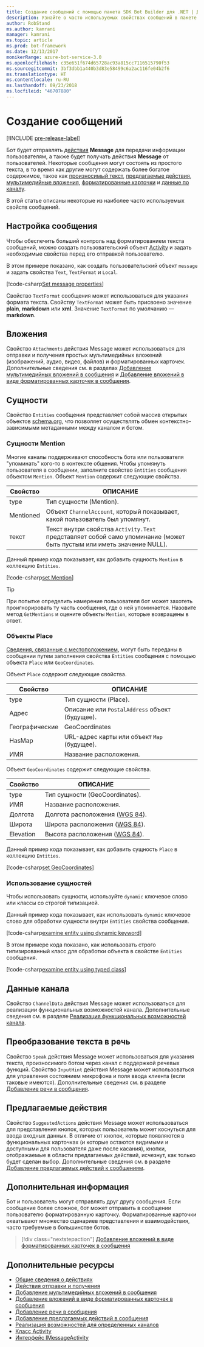 ```yaml
---
title: Создание сообщений с помощью пакета SDK Bot Builder для .NET | Документация Майкрософт
description: Узнайте о часто используемых свойствах сообщений в пакете SDK Bot Builder для .NET.
author: RobStand
ms.author: kamrani
manager: kamrani
ms.topic: article
ms.prod: bot-framework
ms.date: 12/13/2017
monikerRange: azure-bot-service-3.0
ms.openlocfilehash: c35e651f674d65728ac93a815cc7116515790f53
ms.sourcegitcommit: 3bf3dbb1a440b3d83e58499c6a2ac116fe04b2f6
ms.translationtype: HT
ms.contentlocale: ru-RU
ms.lasthandoff: 09/23/2018
ms.locfileid: "46707880"
---
```

# <a name="create-messages"></a>Создание сообщений

[!INCLUDE [pre-release-label](../includes/pre-release-label-v3.md)]

Бот будет отправлять [действия](bot-builder-dotnet-activities.md) **Message** для передачи информации пользователям, а также будет получать действия **Message** от пользователей. Некоторые сообщения могут состоять из простого текста, в то время как другие могут содержать более богатое содержимое, такое как [произносимый текст](bot-builder-dotnet-text-to-speech.md), [предлагаемые действия](bot-builder-dotnet-add-suggested-actions.md), [мультимедийные вложения](bot-builder-dotnet-add-media-attachments.md), [форматированные карточки](bot-builder-dotnet-add-rich-card-attachments.md) и [данные по каналу](bot-builder-dotnet-channeldata.md). 

В этой статье описаны некоторые из наиболее часто используемых свойств сообщений.

## <a name="customizing-a-message"></a>Настройка сообщения

Чтобы обеспечить больший контроль над форматированием текста сообщений, можно создать пользовательский объект [Activity](https://docs.botframework.com/en-us/csharp/builder/sdkreference/dc/d2f/class_microsoft_1_1_bot_1_1_connector_1_1_activity.html) и задать необходимые свойства перед его отправкой пользователю.

В этом примере показано, как создать пользовательский объект `message` и задать свойства `Text`, `TextFormat` и `Local`.

[!code-csharp[Set message properties](../includes/code/dotnet-create-messages.cs#setBasicProperties)]

Свойство `TextFormat` сообщения может использоваться для указания формата текста. Свойству `TextFormat` может быть присвоено значение **plain**, **markdown** или **xml**. Значение `TextFormat` по умолчанию — **markdown**. 

## <a name="attachments"></a>Вложения

Свойство `Attachments` действия Message может использоваться для отправки и получения простых мультимедийных вложений (изображений, аудио, видео, файлов) и форматированных карточек. Дополнительные сведения см. в разделах [Добавление мультимедийных вложений в сообщения](bot-builder-dotnet-add-media-attachments.md) и [Добавление вложений в виде форматированных карточек в сообщения](bot-builder-dotnet-add-rich-card-attachments.md).

## <a name="entities"></a>Сущности

Свойство `Entities` сообщения представляет собой массив открытых объектов <a href="http://schema.org/" target="_blank">schema.org</a>, что позволяет осуществлять обмен контекстно-зависимыми метаданными между каналом и ботом.

### <a name="mention-entities"></a>Сущности Mention

Многие каналы поддерживают способность бота или пользователя "упоминать" кого-то в контексте общения. Чтобы упомянуть пользователя в сообщении, заполните свойство `Entities` сообщения объектом `Mention`. Объект `Mention` содержит следующие свойства. 

| Свойство | ОПИСАНИЕ | 
|----|----|
| type | Тип сущности (Mention). | 
| Mentioned | Объект `ChannelAccount`, который показывает, какой пользователь был упомянут. | 
| текст | Текст внутри свойства `Activity.Text` представляет собой само упоминание (может быть пустым или иметь значение NULL). |

Данный пример кода показывает, как добавить сущность `Mention` в коллекцию `Entities`.

[!code-csharp[set Mention](../includes/code/dotnet-create-messages.cs#setMention)]

> [!TIP]
> При попытке определить намерение пользователя бот может захотеть проигнорировать ту часть сообщения, где о ней упоминается. Назовите метод `GetMentions` и оцените объекты `Mention`, которые возвращены в ответ.

### <a name="place-objects"></a>Объекты Place

<a href="https://schema.org/Place" target="_blank">Сведения, связанные с местоположением</a>, могут быть переданы в сообщении путем заполнения свойства `Entities` сообщения с помощью объекта `Place` или `GeoCoordinates`. 

Объект `Place` содержит следующие свойства.

| Свойство | ОПИСАНИЕ | 
|----|----|
| type | Тип сущности (Place). |
| Адрес | Описание или `PostalAddress` объект (будущее). | 
| Географические | GeoCoordinates | 
| HasMap | URL-адрес карты или объект `Map` (будущее). |
| ИМЯ | Название расположения. |

Объект `GeoCoordinates` содержит следующие свойства.

| Свойство | ОПИСАНИЕ | 
|----|----|
| type | Тип сущности (GeoCoordinates). |
| ИМЯ | Название расположения. |
| Долгота | Долгота расположения (<a href="https://en.wikipedia.org/wiki/World_Geodetic_System" target="_blank">WGS 84</a>). | 
| Широта | Широта расположения (<a href="https://en.wikipedia.org/wiki/World_Geodetic_System" target="_blank">WGS 84</a>). | 
| Elevation | Высота расположения (<a href="https://en.wikipedia.org/wiki/World_Geodetic_System" target="_blank">WGS 84</a>). | 

Данный пример кода показывает, как добавить сущность `Place` в коллекцию `Entities`.

[!code-csharp[set GeoCoordinates](../includes/code/dotnet-create-messages.cs#setGeoCoord)]

### <a name="consume-entities"></a>Использование сущностей

Чтобы использовать сущности, используйте `dynamic` ключевое слово или классы со строгой типизацией.

Данный пример кода показывает, как использовать `dynamic` ключевое слово для обработки сущности внутри `Entities` свойства сообщения.

[!code-csharp[examine entity using dynamic keyword](../includes/code/dotnet-create-messages.cs#examineEntity1)]

В этом примере кода показано, как использовать строго типизированный класс для обработки объекта в свойстве `Entities` сообщения.

[!code-csharp[examine entity using typed class](../includes/code/dotnet-create-messages.cs#examineEntity2)]

## <a name="channel-data"></a>Данные канала

Свойство `ChannelData` действия Message может использоваться для реализации функциональных возможностей канала. Дополнительные сведения см. в разделе [Реализация функциональных возможностей канала](bot-builder-dotnet-channeldata.md).

## <a name="text-to-speech"></a>Преобразование текста в речь

Свойство `Speak` действия Message может использоваться для указания текста, произносимого ботом через канал с поддержкой речевых функций. Свойство `InputHint` действия Message может использоваться для управления состоянием микрофона и поля ввода клиента (если таковые имеются). Дополнительные сведения см. в разделе [Добавление речи в сообщения](bot-builder-dotnet-text-to-speech.md).

## <a name="suggested-actions"></a>Предлагаемые действия

Свойство `SuggestedActions` действия Message может использоваться для представления кнопок, которых пользователь может коснуться для ввода входных данных. В отличие от кнопок, которые появляются в функциональных карточках (и которые остаются видимыми и доступными для пользователя даже после касания), кнопки, отображаемые в области предлагаемых действий, исчезнут, как только будет сделан выбор. Дополнительные сведения см. в разделе [Добавление предлагаемых действий к сообщениям](bot-builder-dotnet-add-suggested-actions.md).

## <a name="next-steps"></a>Дополнительная информация

Бот и пользователь могут отправлять друг другу сообщения. Если сообщение более сложное, бот может отправить в сообщении пользователю форматированную карточку. Форматированные карточки охватывают множество сценариев представления и взаимодействия, часто требуемые в большинстве ботов.

> [!div class="nextstepaction"]
> [Добавление вложений в виде форматированных карточек в сообщения](bot-builder-dotnet-add-rich-card-attachments.md)

## <a name="additional-resources"></a>Дополнительные ресурсы

- [Общие сведения о действиях](bot-builder-dotnet-activities.md)
- [Действия отправки и получения](bot-builder-dotnet-connector.md)
- [Добавление мультимедийных вложений в сообщения](bot-builder-dotnet-add-media-attachments.md)
- [Добавление вложений в виде форматированных карточек в сообщения](bot-builder-dotnet-add-rich-card-attachments.md)
- [Добавление речи в сообщения](bot-builder-dotnet-text-to-speech.md)
- [Добавление предлагаемых действий в сообщения](bot-builder-dotnet-add-suggested-actions.md)
- [Реализация возможностей для определенных каналов](bot-builder-dotnet-channeldata.md)
- <a href="https://docs.botframework.com/en-us/csharp/builder/sdkreference/dc/d2f/class_microsoft_1_1_bot_1_1_connector_1_1_activity.html" target="_blank">Класс Activity</a>
- <a href="/dotnet/api/microsoft.bot.connector.imessageactivity" target="_blank">Интерфейс IMessageActivity</a>

